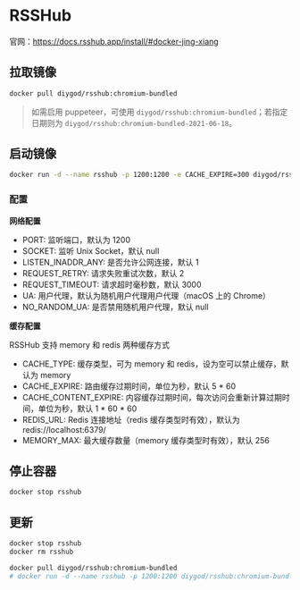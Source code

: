 # RSSHub

官网：<https://docs.rsshub.app/install/#docker-jing-xiang>

## 拉取镜像

```sh
docker pull diygod/rsshub:chromium-bundled
```

> 如需启用 puppeteer，可使用 `diygod/rsshub:chromium-bundled`；若指定日期则为 `diygod/rsshub:chromium-bundled-2021-06-18`。

## 启动镜像

```sh
docker run -d --name rsshub -p 1200:1200 -e CACHE_EXPIRE=300 diygod/rsshub:chromium-bundled
```

### 配置

**网络配置**

- PORT: 监听端口，默认为 1200
- SOCKET: 监听 Unix Socket，默认 null
- LISTEN_INADDR_ANY: 是否允许公网连接，默认 1
- REQUEST_RETRY: 请求失败重试次数，默认 2
- REQUEST_TIMEOUT: 请求超时毫秒数，默认 3000
- UA: 用户代理，默认为随机用户代理用户代理（macOS 上的 Chrome）
- NO_RANDOM_UA: 是否禁用随机用户代理，默认 null

**缓存配置**

RSSHub 支持 memory 和 redis 两种缓存方式

- CACHE_TYPE: 缓存类型，可为 memory 和 redis，设为空可以禁止缓存，默认为 memory
- CACHE_EXPIRE: 路由缓存过期时间，单位为秒，默认 5 * 60
- CACHE_CONTENT_EXPIRE: 内容缓存过期时间，每次访问会重新计算过期时间，单位为秒，默认 1 * 60 * 60
- REDIS_URL: Redis 连接地址（redis 缓存类型时有效），默认为 redis://localhost:6379/
- MEMORY_MAX: 最大缓存数量（memory 缓存类型时有效），默认 256

## 停止容器

```sh
docker stop rsshub
```

## 更新

```sh
docker stop rsshub
docker rm rsshub

docker pull diygod/rsshub:chromium-bundled
# docker run -d --name rsshub -p 1200:1200 diygod/rsshub:chromium-bundled
```